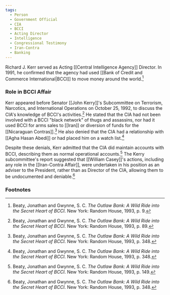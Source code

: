 ```yaml
---
tags:
  - Person
  - Government Official
  - CIA
  - BCCI
  - Acting Director
  - Intelligence
  - Congressional Testimony
  - Iran-Contra
  - Banking
---
```

Richard J. Kerr served as Acting [[Central Intelligence Agency]] Director. In 1991, he confirmed that the agency had used [[Bank of Credit and Commerce International|BCCI]] to move money around the world.[^1]

### Role in BCCI Affair

Kerr appeared before Senator [[John Kerry]]'s Subcommittee on Terrorism, Narcotics, and International Operations on October 25, 1992, to discuss the CIA's knowledge of BCCI's activities.[^2] He stated that the CIA had not been involved with a BCCI "black network" of thugs and assassins, nor had it used BCCI for arms sales to [[Iran]] or diversion of funds for the [[Nicaraguan Contras]].[^3] He also denied that the CIA had a relationship with [[Agha Hasan Abedi]] or had placed him on a watch list.[^4]

Despite these denials, Kerr admitted that the CIA did maintain accounts with BCCI, describing them as normal operational accounts.[^5] The Kerry subcommittee's report suggested that [[William Casey]]'s actions, including any role in the [[Iran-Contra Affair]], were undertaken in his position as an adviser to the President, rather than as Director of the CIA, allowing them to be undocumented and deniable.[^6]

### Footnotes

[^1]: Beaty, Jonathan and Gwynne, S. C. *The Outlaw Bank: A Wild Ride into the Secret Heart of BCCI*. New York: Random House, 1993, p. 9.
[^2]: Beaty, Jonathan and Gwynne, S. C. *The Outlaw Bank: A Wild Ride into the Secret Heart of BCCI*. New York: Random House, 1993, p. 89.
[^3]: Beaty, Jonathan and Gwynne, S. C. *The Outlaw Bank: A Wild Ride into the Secret Heart of BCCI*. New York: Random House, 1993, p. 348.
[^4]: Beaty, Jonathan and Gwynne, S. C. *The Outlaw Bank: A Wild Ride into the Secret Heart of BCCI*. New York: Random House, 1993, p. 348.
[^5]: Beaty, Jonathan and Gwynne, S. C. *The Outlaw Bank: A Wild Ride into the Secret Heart of BCCI*. New York: Random House, 1993, p. 149.
[^6]: Beaty, Jonathan and Gwynne, S. C. *The Outlaw Bank: A Wild Ride into the Secret Heart of BCCI*. New York: Random House, 1993, p. 348.

